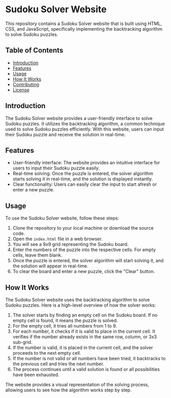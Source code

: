 # Sudoku Solver Website

This repository contains a Sudoku Solver website that is built using HTML, CSS, and JavaScript, specifically implementing the backtracking algorithm to solve Sudoku puzzles.

## Table of Contents

- [Introduction](#introduction)
- [Features](#features)
- [Usage](#usage)
- [How It Works](#how-it-works)
- [Contributing](#contributing)
- [License](#license)

## Introduction

The Sudoku Solver website provides a user-friendly interface to solve Sudoku puzzles. It utilizes the backtracking algorithm, a common technique used to solve Sudoku puzzles efficiently. With this website, users can input their Sudoku puzzle and receive the solution in real-time.

## Features

- User-friendly interface: The website provides an intuitive interface for users to input their Sudoku puzzle easily.
- Real-time solving: Once the puzzle is entered, the solver algorithm starts solving it in real-time, and the solution is displayed instantly.
- Clear functionality: Users can easily clear the input to start afresh or enter a new puzzle.

## Usage

To use the Sudoku Solver website, follow these steps:

1. Clone the repository to your local machine or download the source code.
2. Open the `index.html` file in a web browser.
3. You will see a 9x9 grid representing the Sudoku board.
4. Enter the numbers of the puzzle into the respective cells. For empty cells, leave them blank.
5. Once the puzzle is entered, the solver algorithm will start solving it, and the solution will appear in real-time.
6. To clear the board and enter a new puzzle, click the "Clear" button.

## How It Works

The Sudoku Solver website uses the backtracking algorithm to solve Sudoku puzzles. Here is a high-level overview of how the solver works:

1. The solver starts by finding an empty cell on the Sudoku board. If no empty cell is found, it means the puzzle is solved.
2. For the empty cell, it tries all numbers from 1 to 9.
3. For each number, it checks if it is valid to place in the current cell. It verifies if the number already exists in the same row, column, or 3x3 sub-grid.
4. If the number is valid, it is placed in the current cell, and the solver proceeds to the next empty cell.
5. If the number is not valid or all numbers have been tried, it backtracks to the previous cell and tries the next number.
6. The process continues until a valid solution is found or all possibilities have been exhausted.

The website provides a visual representation of the solving process, allowing users to see how the algorithm works step by step.

